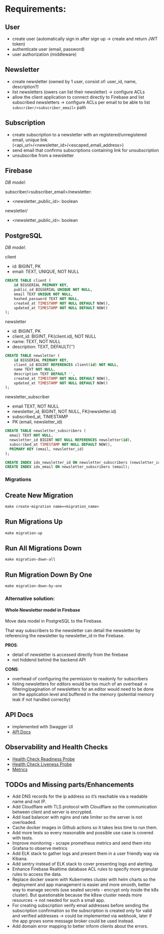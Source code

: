 # Requirements:
## User
- create user (automatically sign in after sign up -> create and return JWT token)
- authenticate user (email, password)
- user authorization (middleware)

## Newsletter
- create newsletter (owned by 1 user, consist of: user_id, name, description?)
- list newsletters (owers can list their newsletter) -> configure ACLs
- allow the client application to connect directly to Firebase and list subscribed
newsletters -> configure ACLs per email to be able to list `subscriber/<subscriber_email>` path

## Subscription
- create subscription to a newsletter with an registered/unregistered email, unique link (<api_url>/<newsletter_id>/<escaped_email_address>)
- send email that confirms subscriptions containing link for unsubscription
- unsubscribe from a newsletter

## Firebase
*DB model*:

subscriber/<subscriber_email>/newsletter:
  - <newsletter_public_id>: boolean

newsletter/
  - <newsletter_public_id>: boolean

## PostgreSQL
*DB model*:

client
 - id: BIGINT, PK
 - email: TEXT, UNIQUE, NOT NULL
```sql
CREATE TABLE client (
    id BIGSERIAL PRIMARY KEY,
    public_id BIGSERIAL UNIQUE NOT NULL,
    email TEXT UNIQUE NOT NULL,
    hashed_password TEXT NOT NULL,
    created_at TIMESTAMP NOT NULL DEFAULT NOW(),
    updated_at TIMESTAMP NOT NULL DEFAULT NOW()
);
```

newsletter
  - id: BIGINT, PK
  - client_id: BIGINT, FK(client.id), NOT NULL
  - name: TEXT, NOT NULL
  - description: TEXT, DEFAULT('')
```sql
CREATE TABLE newsletter (
    id BIGSERIAL PRIMARY KEY,
    client_id BIGINT REFERENCES client(id) NOT NULL,
    name TEXT NOT NULL,
    description TEXT DEFAULT '',
    created_at TIMESTAMP NOT NULL DEFAULT NOW(),
    updated_at TIMESTAMP NOT NULL DEFAULT NOW()
);
```

newsletter_subscriber
  - email TEXT, NOT NULL
  - newsletter_id, BIGINT, NOT NULL, FK(newsletter.id)
  - subscribed_at, TIMESTAMP
  - PK (email, newsletter_id)
```sql
CREATE TABLE newsletter_subscribers (
  email TEXT NOT NULL,
  newsletter_id BIGINT NOT NULL REFERENCES newsletter(id),
  subscribed_at TIMESTAMP NOT NULL DEFAULT NOW(),
  PRIMARY KEY (email, newsletter_id)
);

CREATE INDEX idx_newsletter_id ON newsletter_subscribers (newsletter_id);
CREATE INDEX idx_email ON newsletter_subscribers (email);
```

### Migrations
## Create New Migration
```makefile
make create-migration name=<migration_name>
```

## Run Migrations Up
```makefile
make migration-up
```

## Run All Migrations Down
```makefile
make migration-down-all
```

## Run Migration Down By One
```makefile
make migration-down-by-one
```

### Alternative solution:

#### Whole Newsletter model in Firebase
Move data model in PostgreSQL to the Firebase.

That way subscribers to the newsletter can detail the newsletter by referencing the newsletter by newsletter_id in the Firebase.

**PROS**:
- detail of newsletter is accessed directly from the firebase
- not hiddend behind the backend API

**CONS**:
- overhead of configuring the permission to readonly for subscribers
- listing newsletters for editors would be too much of an overhead -> filtering/pagination of newsletters for an editor would need to be done on the application level and buffered in the memory (potential memory leak if not handled correctly)

## API Docs
- implemented with Swagger UI
- [API Docs](http://165.22.22.96:3000/api/indexlhtml)

## Observability and Health Checks
- [Health Check Readiness Probe](http://165.22.22.96:3000/health/readiness)
- [Health Check Liveness Probe](http://165.22.22.96:3000/health/liveness)
- [Metrics](http://165.22.22.96:3000/metrics)

## TODOs and Missing parts/Enhancements
- Add DNS records for the ip address so it’s reachable via a readable name and not IP.
- Add Cloudflare with TLS protocol with Cloudflare so the communication between client and server is encrypted.
- Add load balancer with nginx and rate limiter so the server is not overloaded.
- Cache docker images in Github actions so it takes less time to run them.
- Add more tests so every reasonable and possible use case is covered with tests.
- Improve monitoring - scrape prometheus metrics and send them into Grafana to observe metrics
- Add ELK stack to gather logs and present them in a user friendly way via Kibana.
- Add sentry instead of ELK stack to cover presenting logs and alerting.
- Enhance Firebase Realtime database ACL rules to specify more granular rules to access the data.
- Replace docker swarm with Kubernetes cluster with helm charts so the deployment and app management is easier and more smooth, better way to manage secrets (use sealed secrets - encrypt only inside the k8s cluster). But questionable because the k8sw cluster needs more resources -> not needed for such a small app.
- For creating subscription verify email addresses before sending the subscription confirmation so the subscription is created only for valid and verified addresses -> could be implemented via webhook, later if the app grows some message broker could be used instead.
- Add domain error mapping to better inform clients about the errors.
